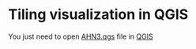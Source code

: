 # Tiling visualization in QGIS

You just need to open [AHN3.qgs](./AHN3.qgs) file in [QGIS](https://download.osgeo.org/qgis/windows/QGIS-OSGeo4W-3.0.3-1-Setup-x86_64.exe)
